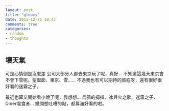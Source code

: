 ```yaml
---
layout: post
title: "gloomy"
date: 2011-12-21 10:43
comments: true
categories: 
- random
- thoughts
---
```

## 壞天氣
可是心情倒是沒麼差 
公司大部分人都去東京玩了呢，真好…
不知道這幾天東京會不會下雪呢。聖誕節、東京、雪……
不過我也有可以期待的旅程呀，還有很好很好看的迷霧之子。

最近也算又開始看小說了呢，我想想…
烏鴉的拇指、冰與火之歌、迷霧之子、Diner噬食者…
撇開想吐嘈的點，都算滿好看的啦。
